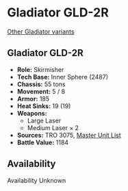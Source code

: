 # Gladiator GLD-2R

[Other Gladiator variants](../gladiator.md)

## Gladiator GLD-2R
- **Role:** Skirmisher
- **Tech Base:** Inner Sphere (2487)
- **Chassis:** 55 tons
- **Movement:** 5 / 8
- **Armor:** 185
- **Heat Sinks:** 19 (19)
- **Weapons:**
  - Large Laser
  - Medium Laser × 2
- **Sources:** TRO 3075, [Master Unit List](http://masterunitlist.info/Unit/Details/1199/gladiator-gld-2r)
- **Battle Value:** 1184

## Availability

Availability Unknown

